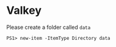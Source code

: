 # Valkey

Please create a folder called `data`

```console
PS1> new-item -ItemType Directory data
```